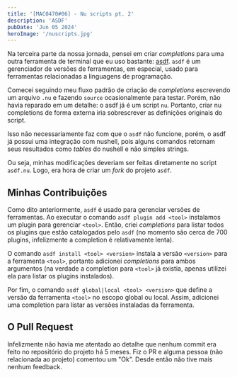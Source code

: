 ```yaml
---
title: '[MAC0470#06] - Nu scripts pt. 2'
description: 'ASDF'
pubDate: 'Jun 05 2024'
heroImage: '/nuscripts.jpg'
---
```


Na terceira parte da nossa jornada, pensei em criar _completions_ para uma outra ferramenta de terminal que eu uso bastante: [asdf](https://asdf-vm.com). `asdf` é um gerenciador de versões de ferramentas, em especial, usado para ferramentas relacionadas a linguagens de programação.

Comecei seguindo meu fluxo padrão de criação de _completions_ escrevendo um arquivo `.nu` e fazendo `source` ocasionalmente para testar. Porém, não havia reparado em um detalhe: o asdf já é um script `nu`. Portanto, criar nu completions de forma externa iria sobrescrever as definições originais do script.

Isso não necessariamente faz com que o `asdf` não funcione, porém, o asdf já possui uma integração com nushell, pois alguns comandos retornam seus resultados como _tables_ do nushell e não simples strings.

Ou seja, minhas modificações deveriam ser feitas diretamente no script `asdf.nu`. Logo, era hora de criar um _fork_ do projeto `asdf`.

## Minhas Contribuições

Como dito anteriormente, `asdf` é usado para gerenciar versões de ferramentas. Ao executar o comando `asdf plugin add <tool>` instalamos um plugin para gerenciar `<tool>`. Então, criei _completions_ para listar todos os plugins que estão catalogados pelo `asdf` (no momento são cerca de 700 plugins, infelizmente a completion é relativamente lenta).

O comando `asdf install <tool> <version>` instala a versão `<version>` para a ferramenta `<tool>`, portanto adicionei _completions_ para ambos argumentos (na verdade a completion para `<tool>` já existia, apenas utilizei ela para listar os plugins instalados).

Por fim, o comando `asdf global|local <tool> <version>` que define a versão da ferramenta `<tool>` no escopo global ou local. Assim, adicionei uma completion para listar as versões instaladas da ferramenta.

## O Pull Request

Infelizmente não havia me atentado ao detalhe que nenhum commit era feito no repositório do projeto há 5 meses. Fiz o PR e alguma pessoa (não relacionada ao projeto) comentou um "Ok". Desde então não tive mais nenhum feedback.
